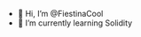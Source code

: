 - 👋 Hi, I’m @FiestinaCool
- 🌱 I’m currently learning Solidity

<!---
FiestinaCool/FiestinaCool is a ✨ special ✨ repository because its `README.md` (this file) appears on your GitHub profile.
You can click the Preview link to take a look at your changes.
--->
